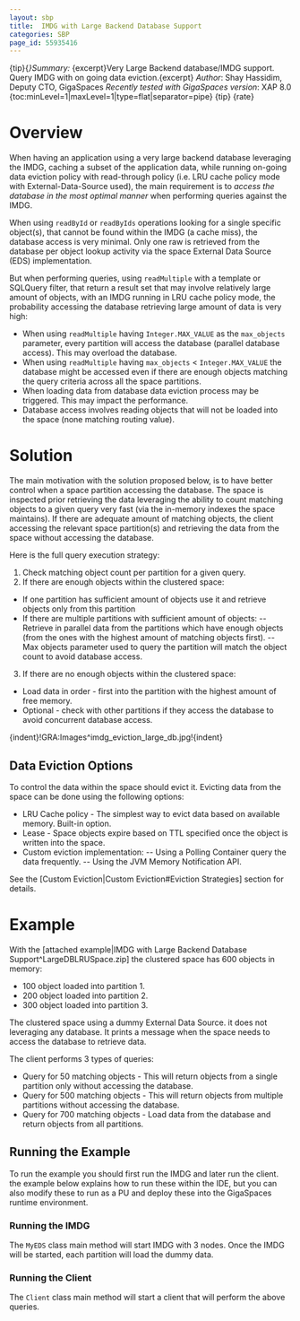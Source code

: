 ```yaml
---
layout: sbp
title:  IMDG with Large Backend Database Support
categories: SBP
page_id: 55935416
---
```


{tip}{*}Summary:* {excerpt}Very Large Backend database/IMDG support. Query IMDG with on going data eviction.{excerpt}
*Author*: Shay Hassidim, Deputy CTO, GigaSpaces
*Recently tested with GigaSpaces version*: XAP 8.0
{toc:minLevel=1|maxLevel=1|type=flat|separator=pipe}
{tip}
{rate}

# Overview

When having an application using a very large backend database leveraging the IMDG, caching a subset of the application data, while running on-going data eviction policy with read-through policy (i.e. LRU cache policy mode with External-Data-Source used), the main requirement is to *access the database in the most optimal manner* when performing queries against the IMDG.

When using `readById` or `readByIds` operations looking for a single specific object(s), that cannot be found within the IMDG (a cache miss), the database access is very minimal. Only one raw is retrieved from the database per object lookup activity via the space External Data Source (EDS) implementation.

But when performing queries, using `readMultiple` with a template or SQLQuery filter, that return a result set that may involve relatively large amount of objects, with an IMDG running in LRU cache policy mode, the probability accessing the database retrieving large amount of data is very high:
- When using `readMultiple` having `Integer.MAX_VALUE` as the `max_objects` parameter, every partition will access the database (parallel database access). This may overload the database.
- When using `readMultiple` having `max_objects` < `Integer.MAX_VALUE` the database might be accessed even if there are enough objects matching the query criteria across all the space partitions.
- When loading data from database data eviction process may be triggered. This may impact the performance.
- Database access involves reading objects that will not be loaded into the space (none matching routing value).

# Solution
The main motivation with the solution proposed below, is to have better control when a space partition accessing the database. The space is inspected prior retrieving the data leveraging the ability to count matching objects to a given query very fast (via the in-memory indexes the space maintains). If there are adequate amount of matching objects, the client accessing the relevant space partition(s) and retrieving the data from the space without accessing the database.

Here is the full query execution strategy:
1. Check matching object count per partition for a given query.
2. If there are enough objects within the clustered space:
- If one partition has sufficient amount of objects use it and retrieve objects only from this partition
- If there are multiple partitions with sufficient amount of objects:
-- Retrieve in parallel data from the partitions which have enough objects (from the ones with the highest amount of matching objects first).
-- Max objects parameter used to query the partition will match the object count to avoid database access.

3. If there are no enough objects within the clustered space:
- Load data in order - first into the partition with the highest amount of free memory.
- Optional - check with other partitions if they access the database to avoid concurrent database access.

{indent}!GRA:Images^imdg_eviction_large_db.jpg!{indent}

## Data Eviction Options
To control the data within the space should evict it. Evicting data from the space can be done using the following options:
- LRU Cache policy - The simplest way to evict data based on available memory. Built-in option.
- Lease - Space objects expire based on TTL specified once the object is written into the space.
- Custom eviction implementation:
-- Using a Polling Container query the data frequently.
-- Using the JVM Memory Notification API.

See the [Custom Eviction|Custom Eviction#Eviction Strategies] section for details.

# Example

With the [attached example|IMDG with Large Backend Database Support^LargeDBLRUSpace.zip] the clustered space has 600 objects in memory:
- 100 object loaded into partition 1.
- 200 object loaded into partition 2.
- 300 object loaded into partition 3.

The clustered space using a dummy External Data Source. it does not leveraging any database. It prints a message when the space needs to access the database to retrieve data.

The client performs 3 types of queries:
- Query for 50 matching objects - This will return objects from a single partition only without accessing the database.
- Query for 500 matching objects - This will return objects from multiple partitions without accessing the database.
- Query for 700 matching objects - Load data from the database and return objects from all partitions.

## Running the Example

To run the example you should first run the IMDG and later run the client. the example below explains how to run these within the IDE, but you can also modify these to run as a PU and deploy these into the GigaSpaces runtime environment.

### Running the IMDG

The `MyEDS` class main method will start IMDG with 3 nodes. Once the IMDG will be started, each partition will load the dummy data.

### Running the Client

The `Client` class main method will start a client that will perform the above queries.